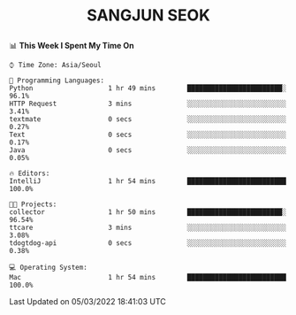 <h1>
 <p align="center">
   SANGJUN SEOK
 </p>
</h1>

<!--START_SECTION:waka-->
📊 **This Week I Spent My Time On** 

```text
⌚︎ Time Zone: Asia/Seoul

💬 Programming Languages: 
Python                   1 hr 49 mins        ████████████████████████░   96.1% 
HTTP Request             3 mins              ░░░░░░░░░░░░░░░░░░░░░░░░░   3.41% 
textmate                 0 secs              ░░░░░░░░░░░░░░░░░░░░░░░░░   0.27% 
Text                     0 secs              ░░░░░░░░░░░░░░░░░░░░░░░░░   0.17% 
Java                     0 secs              ░░░░░░░░░░░░░░░░░░░░░░░░░   0.05%

🔥 Editors: 
IntelliJ                 1 hr 54 mins        █████████████████████████   100.0%

🐱‍💻 Projects: 
collector                1 hr 50 mins        ████████████████████████░   96.54% 
ttcare                   3 mins              ░░░░░░░░░░░░░░░░░░░░░░░░░   3.08% 
tdogtdog-api             0 secs              ░░░░░░░░░░░░░░░░░░░░░░░░░   0.38%

💻 Operating System: 
Mac                      1 hr 54 mins        █████████████████████████   100.0%

```


 Last Updated on 05/03/2022 18:41:03 UTC
<!--END_SECTION:waka-->
